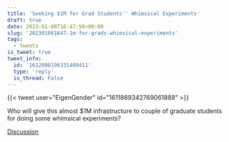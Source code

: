 ```yaml
---
title: 'Seeking $1M for Grad Students'' Whimsical Experiments'
draft: true
date: 2023-01-08T16:47:58+00:00
slug: '202301081647-1m-for-grads-whimsical-experiments'
tags:
  - tweets
is_tweet: true
tweet_info:
  id: '1612008196331409411'
  type: 'reply'
  is_thread: False
---
```




{{< tweet user="EigenGender" id="1611869342769061888" >}}

Who will give this almost $1M infrastructure to couple of graduate students for doing some whimsical experiments?

[Discussion](https://x.com/sytelus/status/1612008196331409411)
